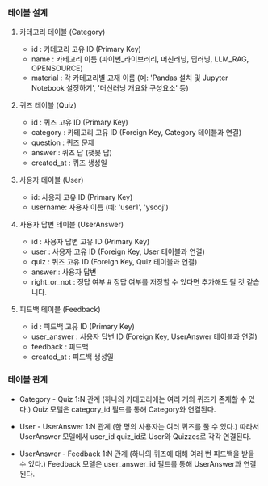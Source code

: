 ### 테이블 설계

1. 카테고리 테이블 (Category)
    - id : 카테고리 고유 ID (Primary Key)
    - name : 카테고리 이름 (파이썬_라이브러리, 머신러닝, 딥러닝, LLM_RAG, OPENSOURCE)
    - material : 각 카테고리별 교재 이름 (예: 'Pandas 설치 및 Jupyter Notebook 설정하기', '머신러닝 개요와 구성요소' 등)

2. 퀴즈 테이블 (Quiz)
    - id : 퀴즈 고유 ID (Primary Key)
    - category : 카테고리 고유 ID (Foreign Key, Category 테이블과 연결)
    - question : 퀴즈 문제
    - answer : 퀴즈 답 (챗봇 답)
    - created_at : 퀴즈 생성일

3. 사용자 테이블 (User)
    - id: 사용자 고유 ID (Primary Key)
    - username: 사용자 이름 (예: 'user1', 'ysooj')

4. 사용자 답변 테이블 (UserAnswer)
    - id : 사용자 답변 고유 ID (Primary Key)
    - user : 사용자 고유 ID (Foreign Key, User 테이블과 연결)
    - quiz : 퀴즈 고유 ID (Foreign Key, Quiz 테이블과 연결)
    - answer : 사용자 답변
    - right_or_not : 정답 여부  # 정답 여부를 저장할 수 있다면 추가해도 될 것 같습니다.
    
5. 피드백 테이블 (Feedback)
    - id : 피드백 고유 ID (Primary Key)
    - user_answer : 사용자 답변 ID (Foreign Key, UserAnswer 테이블과 연결)
    - feedback : 피드백
    - created_at : 피드백 생성일

### 테이블 관계
- Category - Quiz
    1:N 관계 (하나의 카테고리에는 여러 개의 퀴즈가 존재할 수 있다.) Quiz 모델은 category_id 필드를 통해 Category와 연결된다.

- User - UserAnswer
    1:N 관계 (한 명의 사용자는 여러 퀴즈를 풀 수 있다.) 따라서 UserAnswer 모델에서 user_id quiz_id로 User와 Quizzes로 각각 연결된다.

- UserAnswer - Feedback
    1:N 관계 (하나의 퀴즈에 대해 여러 번 피드백을 받을 수 있다.) Feedback 모델은 user_answer_id 필드를 통해 UserAnswer과 연결된다.